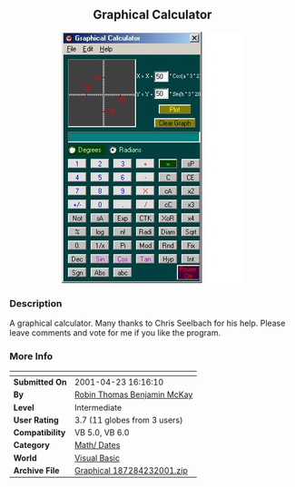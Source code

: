 ﻿<div align="center">

## Graphical Calculator

<img src="PIC2001423112461914.jpg">
</div>

### Description

A graphical calculator. Many thanks to Chris Seelbach for his help. Please leave comments and vote for me if you like the program.
 
### More Info
 


<span>             |<span>
---                |---
**Submitted On**   |2001-04-23 16:16:10
**By**             |[Robin Thomas Benjamin McKay](https://github.com/Planet-Source-Code/PSCIndex/blob/master/ByAuthor/robin-thomas-benjamin-mckay.md)
**Level**          |Intermediate
**User Rating**    |3.7 (11 globes from 3 users)
**Compatibility**  |VB 5\.0, VB 6\.0
**Category**       |[Math/ Dates](https://github.com/Planet-Source-Code/PSCIndex/blob/master/ByCategory/math-dates__1-37.md)
**World**          |[Visual Basic](https://github.com/Planet-Source-Code/PSCIndex/blob/master/ByWorld/visual-basic.md)
**Archive File**   |[Graphical 187284232001\.zip](https://github.com/Planet-Source-Code/robin-thomas-benjamin-mckay-graphical-calculator__1-22631/archive/master.zip)








